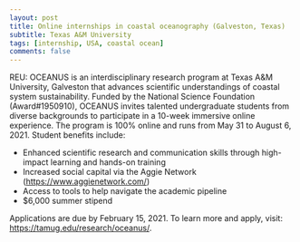 ```yaml
---
layout: post
title: Online internships in coastal oceanography (Galveston, Texas)
subtitle: Texas A&M University
tags: [internship, USA, coastal ocean]
comments: false
---
```

REU: OCEANUS is an interdisciplinary research program at Texas A&M University, Galveston that advances scientific understandings of coastal system sustainability. Funded by the National Science Foundation (Award#1950910), OCEANUS invites talented undergraduate students from diverse backgrounds to participate in a 10-week immersive online experience. The program is 100% online and runs from May 31 to August 6, 2021. Student benefits include:

  *   Enhanced scientific research and communication skills through high-impact learning and hands-on training
  *   Increased social capital via the Aggie Network (https://www.aggienetwork.com/)
  *   Access to tools to help navigate the academic pipeline
  *   $6,000 summer stipend

Applications are due by February 15, 2021. To learn more and apply, visit: https://tamug.edu/research/oceanus/.
